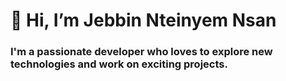 #  👋 Hi, I’m Jebbin Nteinyem Nsan 

 ### I'm a passionate developer who loves to explore new technologies and work on exciting projects.




